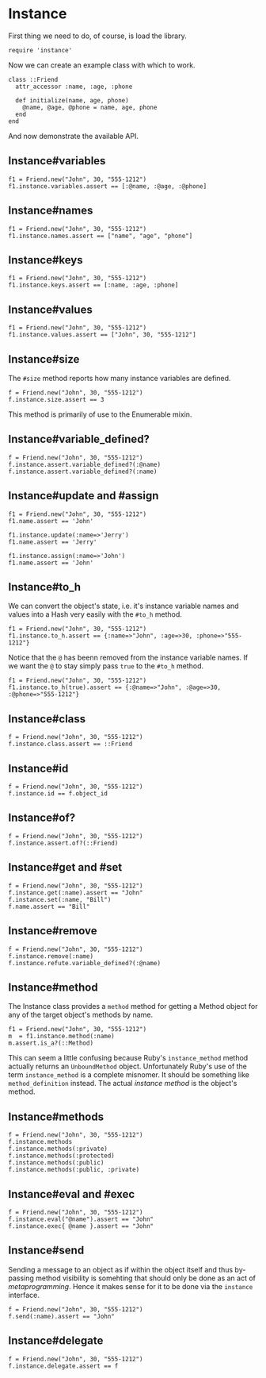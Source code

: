 # Instance

First thing we need to do, of course, is load the library.

    require 'instance'

Now we can create an example class with which to work.

    class ::Friend
      attr_accessor :name, :age, :phone

      def initialize(name, age, phone)
        @name, @age, @phone = name, age, phone
      end
    end

And now demonstrate the available API.

## Instance#variables

    f1 = Friend.new("John", 30, "555-1212")
    f1.instance.variables.assert == [:@name, :@age, :@phone]

## Instance#names

    f1 = Friend.new("John", 30, "555-1212")
    f1.instance.names.assert == ["name", "age", "phone"]

## Instance#keys

    f1 = Friend.new("John", 30, "555-1212")
    f1.instance.keys.assert == [:name, :age, :phone]

## Instance#values

    f1 = Friend.new("John", 30, "555-1212")
    f1.instance.values.assert == ["John", 30, "555-1212"]

## Instance#size

The `#size` method reports how many instance variables are defined.

    f = Friend.new("John", 30, "555-1212")
    f.instance.size.assert == 3

This method is primarily of use to the Enumerable mixin.

## Instance#variable_defined?

    f = Friend.new("John", 30, "555-1212")
    f.instance.assert.variable_defined?(:@name)
    f.instance.assert.variable_defined?(:name)

## Instance#update and #assign

    f1 = Friend.new("John", 30, "555-1212")
    f1.name.assert == 'John'

    f1.instance.update(:name=>'Jerry')
    f1.name.assert == 'Jerry'

    f1.instance.assign(:name=>'John')
    f1.name.assert == 'John'

## Instance#to_h

We can convert the object's state, i.e. it's instance variable names and values
into a Hash very easily with the `#to_h` method.

    f1 = Friend.new("John", 30, "555-1212")
    f1.instance.to_h.assert == {:name=>"John", :age=>30, :phone=>"555-1212"}

Notice that the `@` has beenn removed from the instance variable names. If we
want the `@` to stay simply pass `true` to the `#to_h` method.

    f1 = Friend.new("John", 30, "555-1212")
    f1.instance.to_h(true).assert == {:@name=>"John", :@age=>30, :@phone=>"555-1212"}

## Instance#class

    f = Friend.new("John", 30, "555-1212")
    f.instance.class.assert == ::Friend

## Instance#id

    f = Friend.new("John", 30, "555-1212")
    f.instance.id == f.object_id

## Instance#of?

    f = Friend.new("John", 30, "555-1212")
    f.instance.assert.of?(::Friend)

## Instance#get and #set

    f = Friend.new("John", 30, "555-1212")
    f.instance.get(:name).assert == "John"
    f.instance.set(:name, "Bill")
    f.name.assert == "Bill"

## Instance#remove

    f = Friend.new("John", 30, "555-1212")
    f.instance.remove(:name)
    f.instance.refute.variable_defined?(:@name)

## Instance#method

The Instance class provides a `method` method for getting a Method object for
any of the target object's methods by name.

    f1 = Friend.new("John", 30, "555-1212")
    m  = f1.instance.method(:name)
    m.assert.is_a?(::Method)

This can seem a little confusing because Ruby's `instance_method` method actually
returns an `UnboundMethod` object. Unfortunately Ruby's use of the term `instance_method`
is a complete misnomer. It should be something like `method_definition` instead.
The actual *instance method* is the object's method.

## Instance#methods

    f = Friend.new("John", 30, "555-1212")
    f.instance.methods
    f.instance.methods(:private)
    f.instance.methods(:protected)
    f.instance.methods(:public)
    f.instance.methods(:public, :private)

## Instance#eval and #exec

    f = Friend.new("John", 30, "555-1212")
    f.instance.eval("@name").assert == "John"
    f.instance.exec{ @name }.assert == "John"

## Instance#send

Sending a message to an object as if within the object itself and thus by-passing
method visibility is somehting that should only be done as an act of *metaprogramming*.
Hence it makes sense for it to be done via the `instance` interface.

    f = Friend.new("John", 30, "555-1212")
    f.send(:name).assert == "John"

## Instance#delegate

    f = Friend.new("John", 30, "555-1212")
    f.instance.delegate.assert == f

